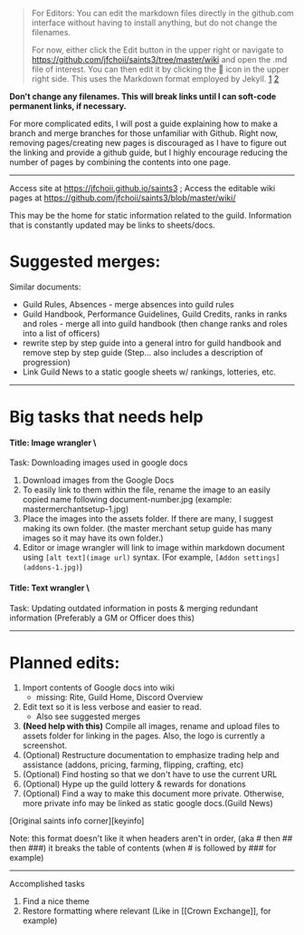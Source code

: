 > For Editors: You can edit the markdown files directly in the github.com interface without having to install anything, but do not change the filenames. 
> 
> For now, either click the Edit button in the upper right or navigate to <https://github.com/jfchoii/saints3/tree/master/wiki> and open the .md file of interest. You can then edit it by clicking the :pencil: icon in the upper right side. This uses the Markdown format employed by Jekyll. [1](https://www.markdownguide.org/tools/jekyll/) [2](https://www.markdownguide.org/cheat-sheet/)

**Don't change any filenames. This will break links until I can soft-code permanent links, if necessary.**

For more complicated edits, I will post a guide explaining how to make a branch and merge branches for those unfamiliar with Github. Right now, removing pages/creating new pages is discouraged as I have to figure out the linking and provide a github guide, but I highly encourage reducing the number of pages by combining the contents into one page. 

---

Access site at <https://jfchoii.github.io/saints3> ; Access the editable wiki pages at <https://github.com/jfchoii/saints3/blob/master/wiki/>

This may be the home for static information related to the guild. Information that is constantly updated may be links to sheets/docs.

# Suggested merges: 

Similar documents: 
- Guild Rules, Absences - merge absences into guild rules
- Guild Handbook, Performance Guidelines, Guild Credits, ranks in ranks and roles - merge all into guild handbook (then change ranks and roles into a list of officers)
- rewrite step by step guide into a general intro for guild handbook and remove step by step guide (Step... also includes a description of progression)
- Link Guild News to a static google sheets w/ rankings, lotteries, etc. 

---

# Big tasks that needs help

#### Title: Image wrangler \
Task: Downloading images used in google docs
1. Download images from the Google Docs 
2. To easily link to them within the file, rename the image to an easily copied name following document-number.jpg (example: mastermerchantsetup-1.jpg)
3. Place the images into the assets folder. If there are many, I suggest making its own folder. (the master merchant setup guide has many images so it may have its own folder.)
4. Editor or image wrangler will link to image within markdown document using `[alt text](image url)` syntax. (For example, `[Addon settings](addons-1.jpg)`)

#### Title: Text wrangler \
Task: Updating outdated information in posts & merging redundant information (Preferably a GM or Officer does this)

---

# Planned edits:
1. Import contents of Google docs into wiki
   - missing: Rite, Guild Home, Discord Overview
2. Edit text so it is less verbose and easier to read. 
   - Also see suggested merges
3. **(Need help with this)** Compile all images, rename and upload files to assets folder for linking in the pages. Also, the logo is currently a screenshot.
4. (Optional) Restructure documentation to emphasize trading help and assistance (addons, pricing, farming, flipping, crafting, etc)
5. (Optional) Find hosting so that we don't have to use the current URL
6. (Optional) Hype up the guild lottery & rewards for donations
7. (Optional) Find a way to make this document more private. Otherwise, more private info may be linked as static google docs.(Guild News)

[Original saints info corner][keyinfo]

Note: this format doesn't like it when headers aren't in order, (aka # then ## then ###) it breaks the table of contents (when # is followed by ### for example)

---

Accomplished tasks
1. Find a nice theme 
2. Restore formatting where relevant (Like in [[Crown Exchange]], for example)